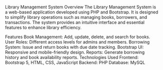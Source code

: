 Library Management System
Overview
The Library Management System is a web-based application developed using PHP and Bootstrap.
It is designed to simplify library operations such as managing books, borrowers, and transactions. 
The system provides an intuitive interface and essential features to enhance library efficiency.

Features
Book Management: Add, update, delete, and search for books.
User Roles: Different access levels for admins and members.
Borrowing System: Issue and return books with due date tracking.
Bootstrap UI: Responsive and mobile-friendly design.
Reports: Generate borrowing history and book availability reports.
Technologies Used
Frontend: Bootstrap 5, HTML, CSS, JavaScript
Backend: PHP
Database: MySQL
